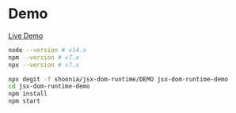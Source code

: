 # Demo

[Live Demo](https://shoonia.github.io/jsx-dom-runtime/DEMO/dist/index.html)

```bash
node --version # v14.x
npm --version # v7.x
npx --version # v7.x
```

```bash
npx degit -f shoonia/jsx-dom-runtime/DEMO jsx-dom-runtime-demo
cd jsx-dom-runtime-demo
npm install
npm start
```
